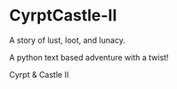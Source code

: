 CyrptCastle-II
==============

A story of lust, loot, and lunacy.

A python text based adventure with a twist!

Cyrpt &amp; Castle II 
